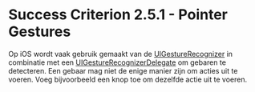 # Success Criterion 2.5.1 - Pointer Gestures

Op iOS wordt vaak gebruik gemaakt van de [UIGestureRecognizer](https://developer.apple.com/documentation/uikit/uigesturerecognizer) in combinatie met een [UIGestureRecognizerDelegate](https://developer.apple.com/documentation/uikit/uigesturerecognizerdelegate) om gebaren te detecteren. Een gebaar mag niet de enige manier zijn om acties uit te voeren. Voeg bijvoorbeeld een knop toe om dezelfde actie uit te voeren.
